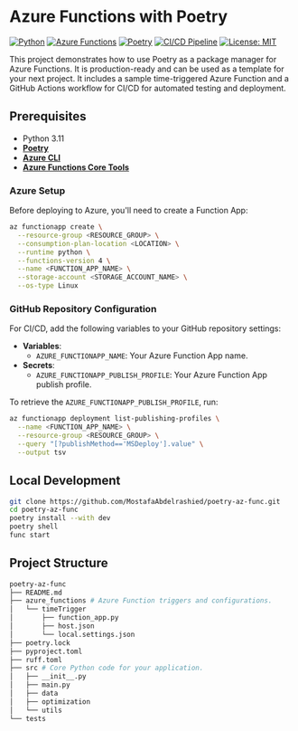 # Azure Functions with Poetry

[![Python](https://img.shields.io/badge/Python-3.11-blue.svg)](https://www.python.org/downloads/release/python-3110/)
[![Azure Functions](https://img.shields.io/badge/Azure%20Functions-Supported-blue)](https://azure.microsoft.com/en-us/services/functions/)
[![Poetry](https://img.shields.io/badge/Poetry-Package%20Manager-blue)](https://python-poetry.org/)
[![CI/CD Pipeline](https://github.com/MostafaAbdelrashied/poetry-az-func/actions/workflows/main.yml/badge.svg)](https://github.com/MostafaAbdelrashied/poetry-az-func/actions/workflows/main.yml)
[![License: MIT](https://img.shields.io/badge/License-MIT-yellow.svg)](https://opensource.org/licenses/MIT)

This project demonstrates how to use Poetry as a package manager for Azure Functions. It is production-ready and can be used as a template for your next project. It includes a sample time-triggered Azure Function and a GitHub Actions workflow for CI/CD for automated testing and deployment.

## Prerequisites

- Python 3.11
- **[Poetry](https://python-poetry.org/docs/#installation)**
- **[Azure CLI](https://docs.microsoft.com/cli/azure/install-azure-cli)**
- **[Azure Functions Core Tools](https://docs.microsoft.com/azure/azure-functions/functions-run-local#install-the-azure-functions-core-tools)**

### Azure Setup

Before deploying to Azure, you'll need to create a Function App:

```bash
az functionapp create \
  --resource-group <RESOURCE_GROUP> \
  --consumption-plan-location <LOCATION> \
  --runtime python \
  --functions-version 4 \
  --name <FUNCTION_APP_NAME> \
  --storage-account <STORAGE_ACCOUNT_NAME> \
  --os-type Linux
```

### GitHub Repository Configuration

For CI/CD, add the following variables to your GitHub repository settings:

- **Variables**:
  - `AZURE_FUNCTIONAPP_NAME`: Your Azure Function App name.
- **Secrets**:
  - `AZURE_FUNCTIONAPP_PUBLISH_PROFILE`: Your Azure Function App publish profile.

To retrieve the `AZURE_FUNCTIONAPP_PUBLISH_PROFILE`, run:

```bash
az functionapp deployment list-publishing-profiles \
  --name <FUNCTION_APP_NAME> \
  --resource-group <RESOURCE_GROUP> \
  --query "[?publishMethod=='MSDeploy'].value" \
  --output tsv
```

## Local Development

```bash
git clone https://github.com/MostafaAbdelrashied/poetry-az-func.git
cd poetry-az-func
poetry install --with dev
poetry shell
func start
```

## Project Structure

```bash
poetry-az-func
├── README.md
├── azure_functions # Azure Function triggers and configurations.
│   └── timeTrigger
│       ├── function_app.py
│       ├── host.json
│       └── local.settings.json
├── poetry.lock
├── pyproject.toml
├── ruff.toml
├── src # Core Python code for your application.
│   ├── __init__.py
│   ├── main.py
│   ├── data
│   ├── optimization
│   └── utils
└── tests
```